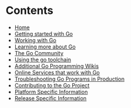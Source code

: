 Contents
========
+ [Home](.)
+ [Getting started with Go](#getting-started-with-go)
+ [Working with Go](#working-with-go)
+ [Learning more about Go](#learning-more-about-go)
+ [The Go Community](#the-go-community)
+ [Using the go toolchain](#using-the-go-toolchain)
+ [Additional Go Programming Wikis](#additional-go-programming-wikis)
+ [Online Services that work with Go](#online-services-that-work-with-go)
+ [Troubleshooting Go Programs in Production](#troubleshooting-go-programs-in-production)
+ [Contributing to the Go Project](#contributing-to-the-go-project)
+ [Platform Specific Information](#platform-specific-information)
+ [Release Specific Information](#release-specific-information)

